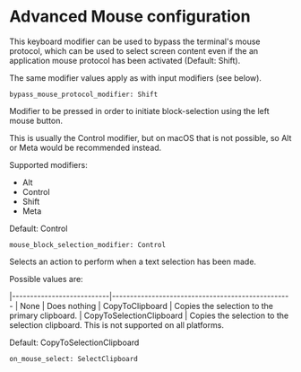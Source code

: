 # Advanced Mouse configuration

This keyboard modifier can be used to bypass the terminal's mouse protocol,
which can be used to select screen content even if the an application
mouse protocol has been activated (Default: Shift).

The same modifier values apply as with input modifiers (see below).

    bypass_mouse_protocol_modifier: Shift

Modifier to be pressed in order to initiate block-selection
using the left mouse button.

This is usually the Control modifier, but on macOS that is not possible,
so Alt or Meta would be recommended instead.

Supported modifiers:

- Alt
- Control
- Shift
- Meta

Default: Control

    mouse_block_selection_modifier: Control

Selects an action to perform when a text selection has been made.

Possible values are:

|---------------------------|--------------------------------------------------
| None                      | Does nothing
| CopyToClipboard           | Copies the selection to the primary clipboard.
| CopyToSelectionClipboard  | Copies the selection to the selection clipboard. This is not supported on all platforms.

Default: CopyToSelectionClipboard

    on_mouse_select: SelectClipboard

